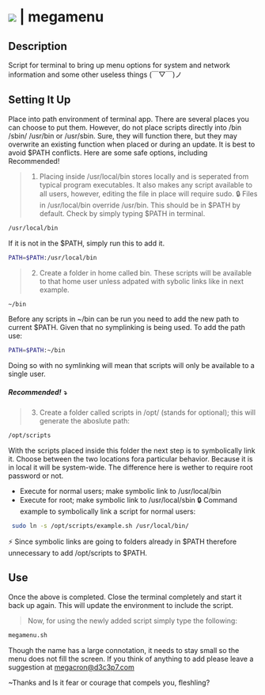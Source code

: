 # <img src="https://img.shields.io/github/license/mashape/apistatus.svg"> | megamenu

## Description
Script for terminal to bring up menu options for system and network information and some other useless things  	(￣▽￣)ノ

## Setting It Up
Place into path environment of terminal app.  There are several places you can choose to put them.
However, do not place scripts directly into /bin /sbin/ /usr/bin or /usr/sbin.  Sure, they will function there,
but they may overwrite an existing function when placed or during an update.  It is best to 
avoid $PATH conflicts.  Here are some safe options, including Recommended!

> 1. Placing inside /usr/local/bin stores locally and is seperated from typical program executables.  It also makes any script
available to all users, however, editing the file in place will require sudo. :lock:  Files in /usr/local/bin override /usr/bin.
This should be in $PATH by default.  Check by simply typing $PATH in terminal.
```sh
/usr/local/bin
```
If it is not in the $PATH, simply run this to add it.
```sh
PATH=$PATH:/usr/local/bin
```
> 2. Create a folder in home called bin.  These scripts will be available to that home user unless adpated with sybolic links like in next example.
```sh
~/bin
```
Before any scripts in ~/bin can be run you need to add the new path to current $PATH. Given that no symplinking is being used.
To add the path use:
```sh
PATH=$PATH:~/bin
```
Doing so with no symlinking will mean that scripts will only be available to a single user.
##### Recommended!  :arrow_heading_down:
> 3. Create a folder called scripts in /opt/ (stands for optional); this will generate the aboslute path:
```sh
/opt/scripts
```
With the scripts placed inside this folder the next step is to symbolically link it.  Choose between the 
two locations fora particular behavior.  Because it is in local it will be system-wide.  The difference
here is wether to require root password or not.
+ Execute for normal users; make symbolic link to /usr/local/bin
+ Execute for root; make symbolic link to /usr/local/sbin :lock:
Command example to symbolically link a script for normal users:
```sh
 sudo ln -s /opt/scripts/example.sh /usr/local/bin/
 ```
 :zap: Since symbolic links are going to folders already in $PATH therefore unnecessary to add /opt/scripts to $PATH.  
   
## Use
Once the above is completed.  Close the terminal completely and start it back up again.  This will update the environment to include the script.
> Now, for using the newly added script simply type the following:
```sh
megamenu.sh
```

Though the name has a large connotation, it needs to stay small so the menu does not fill the screen.  If you think of anything to add please leave a suggestion at megacron@d3c3p7.com

~Thanks and Is it fear or courage that compels you, fleshling?